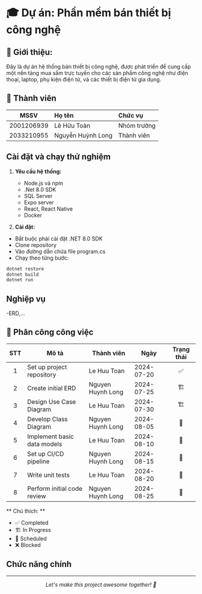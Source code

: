 # 🎓 Dự án: Phần mềm bán thiết bị công nghệ  

## 🌟 Giới thiệu:
Đây là dự án hệ thống bán thiết bị công nghệ, được phát triển để cung cấp một nền tảng mua sắm trực tuyến cho các sản phẩm công nghệ như điện thoại, laptop, phụ kiện điện tử, và các thiết bị điện tử gia dụng.

## 👥 Thành viên
| MSSV | Họ tên | Chức vụ |
|:--:|:-----|:-----|
| 2001206939 | Lê Hữu Toàn | Nhóm trưởng |
| 2033210955 | Nguyễn Huỳnh Long | Thành viên |



## Cài đặt và chạy thử nghiệm
1. **Yêu cầu hệ thống:**
   - Node.js và npm
   - .Net 8.0 SDK
   - SQL Server
   - Expo server
   - React, React Native
   - Docker

2. **Cài đặt:**
- Bắt buộc phải cài đặt .NET 8.0 SDK
- Clone repository
- Vào đường dẫn chứa file program.cs
- Chạy theo từng bước:

 ```bash
dotnet restore
dotnet build
dotnet run
```
   
##  Nghiệp vụ
-ERD,...

## 📅 Phân công công việc

| STT | Mô tả | Thành viên | Ngày  | Trạng thái |
|:-------:|-------------|----------|----------|:------:|
| 1 | Set up project repository | Le Huu Toan | 2024-07-20 | ✅ |
| 2 | Create initial ERD | Nguyen Huynh Long | 2024-07-25 | 🏗️ |
| 3 | Design Use Case Diagram | Le Huu Toan | 2024-07-30 | 🏗️ |
| 4 | Develop Class Diagram | Nguyen Huynh Long | 2024-08-05 | 📅 |
| 5 | Implement basic data models | Le Huu Toan | 2024-08-10 | 📅 |
| 6 | Set up CI/CD pipeline | Nguyen Huynh Long | 2024-08-15 | 📅 |
| 7 | Write unit tests | Le Huu Toan | 2024-08-20 | 📅 |
| 8 | Perform initial code review | Nguyen Huynh Long | 2024-08-25 | 📅 |

** Chú thích: **
- ✅ Completed
- 🏗️ In Progress
- 📅 Scheduled
- ❌ Blocked

## Chức năng chính




---

<p align="center">
  <i>Let's make this project awesome together! 🚀</i>
</p>


